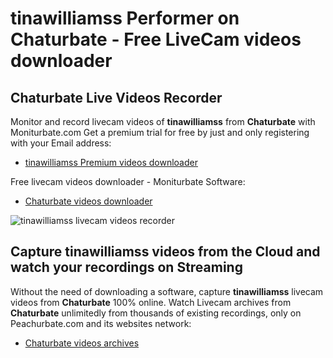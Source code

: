 # tinawilliamss Performer on Chaturbate - Free LiveCam videos downloader

## Chaturbate Live Videos Recorder

Monitor and record livecam videos of **tinawilliamss** from **Chaturbate** with Moniturbate.com
Get a premium trial for free by just and only registering with your Email address:
* [tinawilliamss Premium videos downloader](https://moniturbate.com/request-demo-licence-key.html)

Free livecam videos downloader - Moniturbate Software:
* [Chaturbate videos downloader](https://moniturbate.com/moniturbate-download-software.html)

![tinawilliamss livecam videos recorder](https://peachurnet.com/templates/moniturbate-software.png)


## Capture tinawilliamss videos from the Cloud and watch your recordings on Streaming

Without the need of downloading a software, capture **tinawilliamss** livecam videos from **Chaturbate** 100% online.
Watch Livecam archives from **Chaturbate** unlimitedly from thousands of existing recordings, only on Peachurbate.com and its websites network:
* [Chaturbate videos archives](https://peachurnet.com/)